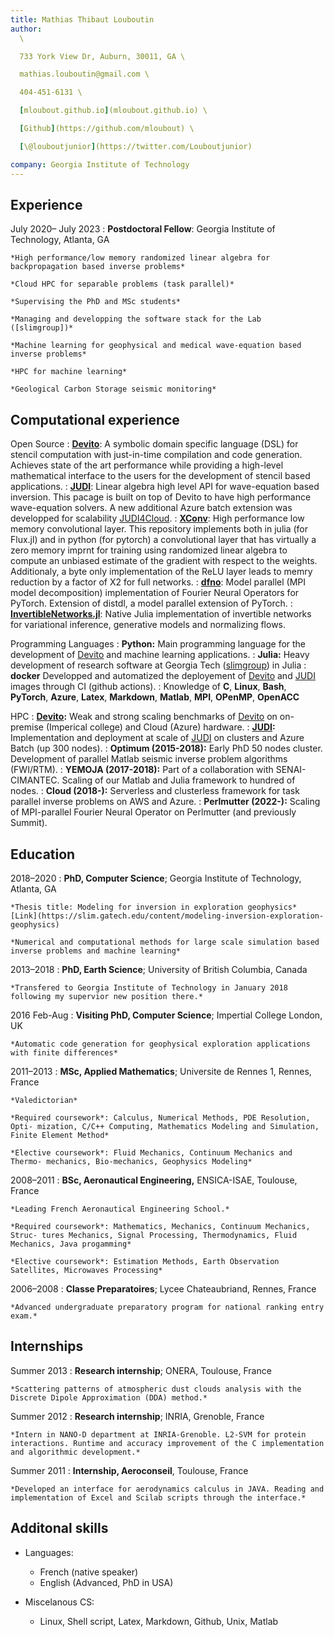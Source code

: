 ```yaml
---
title: Mathias Thibaut Louboutin
author: 
  \

  733 York View Dr, Auburn, 30011, GA \

  mathias.louboutin@gmail.com \

  404-451-6131 \

  [mloubout.github.io](mloubout.github.io) \

  [Github](https://github.com/mloubout) \

  [\@louboutjunior](https://twitter.com/Louboutjunior)

company: Georgia Institute of Technology
---
```


Experience
----------

July 2020– July 2023
:   **Postdoctoral Fellow**: Georgia Institute of Technology, Atlanta, GA

    *High performance/low memory randomized linear algebra for backpropagation based inverse problems*

    *Cloud HPC for separable problems (task parallel)*

    *Supervising the PhD and MSc students*

    *Managing and developping the software stack for the Lab ([slimgroup])*

    *Machine learning for geophysical and medical wave-equation based inverse problems*

    *HPC for machine learning*

    *Geological Carbon Storage seismic monitoring*


Computational experience
----------

Open Source
:   **[Devito]**: A symbolic domain specific language (DSL) for stencil computation with just-in-time compilation and code generation. Achieves state of the art performance while providing a high-level mathematical interface to the users for the development of stencil based applications.
:   **[JUDI]**: Linear algebra high level API for wave-equation based inversion. This pacage is built on top of Devito to have high performance wave-equation solvers. A new additional Azure batch extension was developped for scalability [JUDI4Cloud].
:   **[XConv]**: High performance low memory convolutional layer. This repository implements both in julia (for Flux.jl) and in python (for pytorch) a convolutional layer that has virtually a zero memory imprnt for training using randomized linear algebra to compute an unbiased estimate of the gradient with respect to the weights. Additionaly, a byte only implementation of the ReLU layer leads to memry reduction by a factor of X2 for full networks.
:   **[dfno]**: Model parallel (MPI model decomposition) implementation of Fourier Neural Operators for PyTorch. Extension of distdl, a model parallel extension of PyTorch.
:   **[InvertibleNetworks.jl]**: Native Julia implementation of invertible networks for variational inference, generative models and normalizing flows.


Programming Languages
:   **Python:** Main programming language for the development of [Devito] and machine learning applications.
:   **Julia:** Heavy development of research software at  Georgia Tech ([slimgroup]) in Julia
:   **docker** Developped and automatized the deployement of [Devito] and [JUDI] images through CI (github actions).
:   Knowledge of **C**, **Linux**, **Bash**, **PyTorch**, **Azure**, **Latex**, **Markdown**, **Matlab**, **MPI**, **OPenMP**, **OpenACC**

HPC
:   **[Devito]:** Weak and strong scaling benchmarks of [Devito] on on-premise (Imperical college) and Cloud (Azure) hardware.
:   **[JUDI]:** Implementation and deployment at scale of [JUDI] on clusters and Azure Batch (up 300 nodes).
:   **Optimum (2015-2018):** Early PhD 50 nodes cluster. Development of parallel Matlab seismic inverse problem algorithms (FWI/RTM). 
:   **YEMOJA (2017-2018):** Part of a collaboration with SENAI-CIMANTEC. Scaling of our Matlab and Julia framework to hundred of nodes.
:   **Cloud (2018-):** Serverless and clusterless framework for task parallel inverse problems on AWS and Azure.
:   **Perlmutter (2022-):** Scaling of MPI-parallel Fourier Neural Operator on Perlmutter (and previously Summit).

Education
---------

2018–2020
:   **PhD, Computer Science**; Georgia Institute of Technology, Atlanta, GA

    *Thesis title: Modeling for inversion in exploration geophysics*  [Link](https://slim.gatech.edu/content/modeling-inversion-exploration-geophysics)

    *Numerical and computational methods for large scale simulation based inverse problems and machine learning*

2013–2018
:   **PhD, Earth Science**; University of British Columbia, Canada

    *Transfered to Georgia Institute of Technology in January 2018 following my supervior new position there.*

2016 Feb-Aug
:   **Visiting PhD, Computer Science**; Impertial College London, UK

    *Automatic code generation for geophysical exploration applications with finite differences*

2011–2013
:   **MSc, Applied Mathematics**; Universite de Rennes 1, Rennes, France

    *Valedictorian*

    *Required coursework*: Calculus, Numerical Methods, PDE Resolution, Opti- mization, C/C++ Computing, Mathematics Modeling and Simulation, Finite Element Method*

    *Elective coursework*: Fluid Mechanics, Continuum Mechanics and Thermo- mechanics, Bio-mechanics, Geophysics Modeling*

2008–2011
:   **BSc, Aeronautical Engineering,** ENSICA-ISAE, Toulouse, France

    *Leading French Aeronautical Engineering School.*

    *Required coursework*: Mathematics, Mechanics, Continuum Mechanics, Struc- tures Mechanics, Signal Processing, Thermodynamics, Fluid Mechanics, Java progamming*

    *Elective coursework*: Estimation Methods, Earth Observation Satellites, Microwaves Processing*

2006–2008
:   **Classe Preparatoires**; Lycee Chateaubriand, Rennes, France

    *Advanced undergraduate preparatory program for national ranking entry exam.*


Internships
----------

Summer 2013
:   **Research internship**; ONERA, Toulouse, France

    *Scattering patterns of atmospheric dust clouds analysis with the Discrete Dipole Approximation (DDA) method.*

Summer 2012
:   **Research internship**; INRIA, Grenoble, France

    *Intern in NANO-D department at INRIA-Grenoble. L2-SVM for protein interactions. Runtime and accuracy improvement of the C implementation and algorithmic development.*

Summer 2011
:   **Internship, Aeroconseil**, Toulouse, France

    *Developed an interface for aerodynamics calculus in JAVA. Reading and implementation of Excel and Scilab scripts through the interface.*


Additonal skills
----------------------------------------

* Languages:

     * French (native speaker)
     * English (Advanced, PhD in USA)

* Miscelanous CS:

     * Linux, Shell script, Latex, Markdown, Github, Unix, Matlab

[Devito]:https://github.com/devitocodes/devito
[slimgroup]:https://github.com/slimgroup
[JUDI]:https://github.com/slimgroup/JUDI.jl
[JUDI4Cloud]:https://github.com/slimgroup/JUDI.jl
[XConv]:https://github.com/slimgroup/XConv
[InvertibleNetworks.jl]:https://github.com/slimgroup/InvertibleNetworks.jl
[dfno]:https://github.com/slimgroup/dfno
